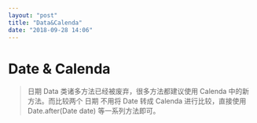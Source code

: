 ```yaml
---
layout: "post"
title: "Data&Calenda"
date: "2018-09-28 14:06"
---
```


# Date & Calenda

> 日期 Data 类诸多方法已经被废弃，很多方法都建议使用 Calenda 中的新方法。而比较两个 日期 不用将 Date 转成 Calenda 进行比较，直接使用 Date.after(Date date) 等一系列方法即可。
